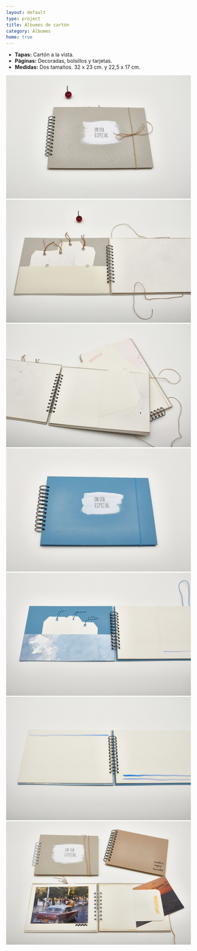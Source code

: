 ```yaml
---
layout: default
type: project
title: Álbumes de cartón
category: Álbumes
home: true
---
```


- **Tapas:** Cartón a la vista.
- **Páginas:** Decoradas, bolsillos y tarjetas. 
- **Medidas:** Dos tamaños. 32 x 23 cm. y 22,5 x 17 cm.

![](01.jpg)
![](02.jpg)
![](03.jpg)
![](04.jpg)
![](05.jpg)
![](06.jpg)
![](07.jpg)
